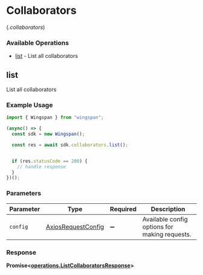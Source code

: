 # Collaborators
(*.collaborators*)

### Available Operations

* [list](#list) - List all collaborators

## list

List all collaborators

### Example Usage

```typescript
import { Wingspan } from "wingspan";

(async() => {
  const sdk = new Wingspan();

  const res = await sdk.collaborators.list();


  if (res.statusCode == 200) {
    // handle response
  }
})();
```

### Parameters

| Parameter                                                    | Type                                                         | Required                                                     | Description                                                  |
| ------------------------------------------------------------ | ------------------------------------------------------------ | ------------------------------------------------------------ | ------------------------------------------------------------ |
| `config`                                                     | [AxiosRequestConfig](https://axios-http.com/docs/req_config) | :heavy_minus_sign:                                           | Available config options for making requests.                |


### Response

**Promise<[operations.ListCollaboratorsResponse](../../models/operations/listcollaboratorsresponse.md)>**

